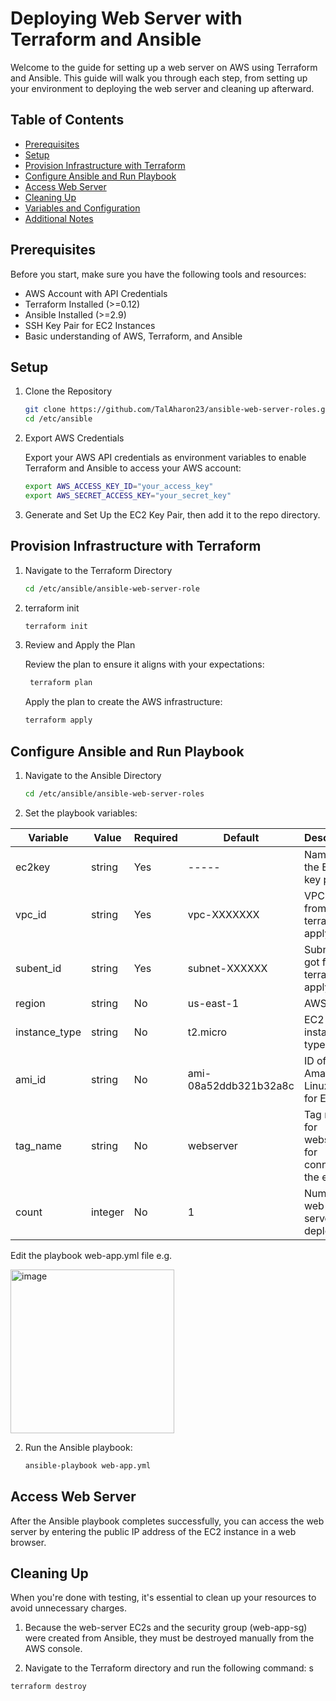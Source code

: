 # Deploying Web Server with Terraform and Ansible

Welcome to the guide for setting up a web server on AWS using Terraform and Ansible. This guide will walk you through each step, from setting up your environment to deploying the web server and cleaning up afterward.

## Table of Contents

- [Prerequisites](#prerequisites)
- [Setup](#setup)
- [Provision Infrastructure with Terraform](#provision-infrastructure-with-terraform)
- [Configure Ansible and Run Playbook](#configure-ansible-and-run-playbook)
- [Access Web Server](#access-web-server)
- [Cleaning Up](#cleaning-up)
- [Variables and Configuration](#variables-and-configuration)
- [Additional Notes](#additional-notes)

## Prerequisites

Before you start, make sure you have the following tools and resources:

- AWS Account with API Credentials
- Terraform Installed (>=0.12)
- Ansible Installed (>=2.9)
- SSH Key Pair for EC2 Instances
- Basic understanding of AWS, Terraform, and Ansible

## Setup

1. Clone the Repository

   ```bash
   git clone https://github.com/TalAharon23/ansible-web-server-roles.git /etc/ansible
   cd /etc/ansible
   ```

2. Export AWS Credentials

    Export your AWS API credentials as environment variables to enable Terraform and Ansible to access your AWS account:
    ```bash
    export AWS_ACCESS_KEY_ID="your_access_key"
    export AWS_SECRET_ACCESS_KEY="your_secret_key"
    ```

3. Generate and Set Up the EC2 Key Pair, then add it to the repo directory.


## Provision Infrastructure with Terraform

1. Navigate to the Terraform Directory

   ```bash
   cd /etc/ansible/ansible-web-server-role 
   ```

2. terraform init

    ```bash
    terraform init
    ```


3. Review and Apply the Plan

   Review the plan to ensure it aligns with your expectations:
   ```bash
    terraform plan
    ```

   Apply the plan to create the AWS infrastructure:
   ```bash
   terraform apply
   ```

## Configure Ansible and Run Playbook

1. Navigate to the Ansible Directory

   ```bash
   cd /etc/ansible/ansible-web-server-roles
   ```

2. Set the playbook variables:

| Variable           | Value              | Required | Default       | Description                                          |
|--------------------|--------------------|----------|---------------|------------------------------------------------------|
| ec2key             | string             | Yes      | -----         | Name of the EC2 key pair                            |
| vpc_id             | string             | Yes      | vpc-XXXXXXX   | VPC id got from terraform apply |
| subent_id          | string             | Yes      | subnet-XXXXXX | Subnet id got from terraform apply |
| region             | string             | No       | us-east-1     | AWS region                                           |
| instance_type      | string             | No       | t2.micro      | EC2 instance type                                   |
| ami_id             | string             | No       | ami-08a52ddb321b32a8c         | ID of the Amazon Linux AMI for EC2                  |
| tag_name           | string             | No       | webserver     | Tag name for webserver for connecting the ec2's                     |
| count              | integer            | No       | 1             | Number of web-servers to deploy |

Edit the playbook web-app.yml file e.g.

<img width="262" alt="image" src="https://github.com/TalAharon23/ansible-web-server-roles/assets/82831070/180a09cd-8b9b-46f8-bfec-0b0b5f4dcf90">


2. Run the Ansible playbook:

    ```bash
    ansible-playbook web-app.yml

## Access Web Server

After the Ansible playbook completes successfully, you can access the web server by entering the public IP address of the EC2 instance in a web browser.

## Cleaning Up
When you're done with testing, it's essential to clean up your resources to avoid unnecessary charges.

1. Because the web-server EC2s and the security group (web-app-sg) were created from Ansible, they must be destroyed manually from the AWS console.

2. Navigate to the Terraform directory and run the following command:
s
```bash
terraform destroy
